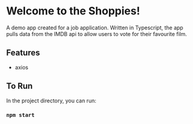 # Welcome to the Shoppies!

A demo app created for a job application. Written in Typescript, the app pulls data from the IMDB api to allow users to vote for their favourite film.

## Features

 - axios 


## To Run
In the project directory, you can run:

### `npm start`
